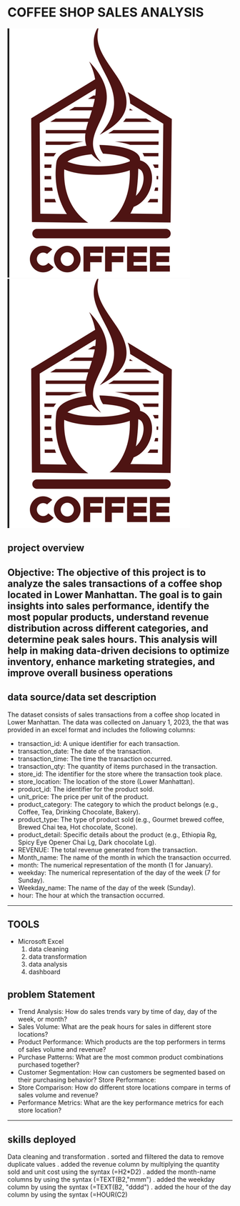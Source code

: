 # COFFEE SHOP SALES ANALYSIS
![](image_of_coffee_shop.png)![](image_of_coffee_shop.png)
## project overview 
Objective: The objective of this project is to analyze the sales transactions of a coffee shop located in Lower Manhattan. The goal is to gain insights into sales performance, identify the most popular products, understand revenue distribution across different categories, and determine peak sales hours. This analysis will help in making data-driven decisions to optimize inventory, enhance marketing strategies, and improve overall business operations
---
## data source/data set description 
The dataset consists of sales transactions from a coffee shop located in Lower Manhattan. The data was collected on January 1, 2023, the that was provided in an excel format and includes the following columns:
- transaction_id: A unique identifier for each transaction.
-	transaction_date: The date of the transaction.
-	transaction_time: The time the transaction occurred.
-	transaction_qty: The quantity of items purchased in the transaction.
-	store_id: The identifier for the store where the transaction took place.
-	store_location: The location of the store (Lower Manhattan).
-	product_id: The identifier for the product sold.
-	unit_price: The price per unit of the product.
-	product_category: The category to which the product belongs (e.g., Coffee, Tea, Drinking Chocolate, Bakery).
-	product_type: The type of product sold (e.g., Gourmet brewed coffee, Brewed Chai tea, Hot chocolate, Scone).
-	product_detail: Specific details about the product (e.g., Ethiopia Rg, Spicy Eye Opener Chai Lg, Dark chocolate Lg).
-	REVENUE: The total revenue generated from the transaction.
-	Month_name: The name of the month in which the transaction occurred.
-	month: The numerical representation of the month (1 for January).
-	weekday: The numerical representation of the day of the week (7 for Sunday).
-	Weekday_name: The name of the day of the week (Sunday).
-	hour: The hour at which the transaction occurred.
  ---
  ## TOOLS 
  - Microsoft Excel
     1. data cleaning
     2. data transformation
     3. data analysis
     4. dashboard
## problem Statement 
- Trend Analysis: How do sales trends vary by time of day, day of the week, or month?
- Sales Volume: What are the peak hours for sales in different store locations?
- Product Performance: Which products are the top performers in terms of sales volume and revenue?
- Purchase Patterns: What are the most common product combinations purchased together?
- Customer Segmentation: How can customers be segmented based on their purchasing behavior?  Store Performance:
- Store Comparison: How do different store locations compare in terms of sales volume and revenue?
- Performance Metrics: What are the key performance metrics for each store location?
---
## skills deployed
Data cleaning and transformation 
. sorted and fliltered the data to remove duplicate values 
.	 added the revenue column by multiplying the quantity sold and unit cost using the syntax (=H2*D2)
.	 added the month-name columns by using the syntax  (=TEXT(B2,"mmm")
.	 added the weekday column by using the syntax (=TEXT(B2, "dddd")
.	 added the hour of the day column by using the syntax (=HOUR(C2)

